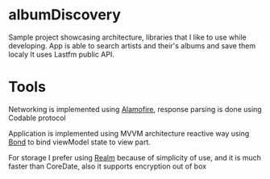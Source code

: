 # albumDiscovery
Sample project showcasing architecture, libraries that I like to use while developing. App is able to search artists and their's albums and save them localy It uses Lastfm public API.

# Tools
Networking is implemented using [Alamofire](https://github.com/Alamofire/Alamofire), response parsing is done using Codable protocol

Application is implemented using MVVM architecture reactive way using [Bond](https://github.com/DeclarativeHub/Bond) to bind viewModel state to view part.

For storage I prefer using [Realm](https://realm.io/) because of simplicity of use, and it is much faster than CoreDate, also it supports encryption out of box
